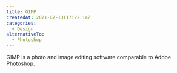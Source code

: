 ```yaml
---
title: GIMP
createdAt: 2021-07-13T17:22:14Z
categories:
  - Design
alternativeTo:
  - Photoshop
---
```


GIMP is a photo and image editing software comparable to Adobe Photoshop.